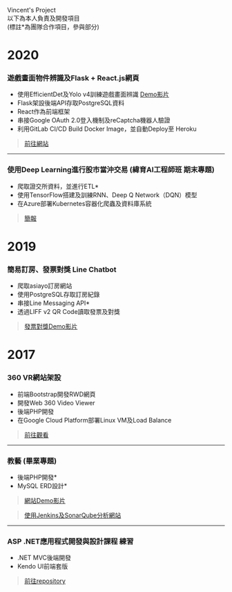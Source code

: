 Vincent's Project  
以下為本人負責及開發項目  
(標註*為團隊合作項目，參與部分)  


# 2020
### 遊戲畫面物件辨識及Flask + React.js網頁
* 使用EfficientDet及Yolo v4訓練遊戲畫面辨識 [Demo影片](https://drive.google.com/file/d/1-IrRLeY-si1KGgZB6E6LBzUr13KfnzgR/view?usp=sharing)
* Flask架設後端API存取PostgreSQL資料
* React作為前端框架
* 串接Google OAuth 2.0登入機制及reCaptcha機器人驗證
* 利用GitLab CI/CD Build Docker Image，並自動Deploy至 Heroku
> [前往網站](https://elite-ai-lab.herokuapp.com/)


---
### 使用Deep Learning進行股市當沖交易  (緯育AI工程師班 期末專題)
* 爬取證交所資料，並進行ETL*  
* 使用TensorFlow搭建及訓練RNN、Deep Q Network（DQN）模型  
* 在Azure部署Kubernetes容器化爬蟲及資料庫系統  
> [簡報](https://github.com/vincent7293/Machine-Learning-for-Day-Trading)


# 2019
### 簡易訂房、發票對獎 Line Chatbot
* 爬取asiayo訂房網站
* 使用PostgreSQL存取訂房紀錄  
* 串接Line Messaging API*
* 透過LIFF v2 QR Code讀取發票及對獎  
> [發票對獎Demo影片](https://drive.google.com/file/d/1C_Ll1fEENFytrTzZRWu9RtbILH03zcP0/view?usp=sharing)


# 2017
### 360 VR網站架設
* 前端Bootstrap開發RWD網頁
* 開發Web 360 Video Viewer
* 後端PHP開發
* 在Google Cloud Platform部署Linux VM及Load Balance  
> [前往觀看](https://wonderwang.com)


---
### 教藝 (畢業專題)
* 後端PHP開發*
* MySQL ERD設計*
> [網站Demo影片](https://drive.google.com/file/d/0B04ox7Pn5XlOdUs4QnRubU5RT2c/view?usp=sharing)

> [使用Jenkins及SonarQube分析網站](https://docs.google.com/document/d/1GS_cfYE8UtMFPUsOuYQSowvDVjRbwbJW9OlpuEV_Gas/edit?usp=sharing)


---
### ASP .NET應用程式開發與設計課程 練習
* .NET MVC後端開發  
* Kendo UI前端套版  
> [前往repository](https://github.com/vincent7293/.NET-MVC-Kendo-UI)
